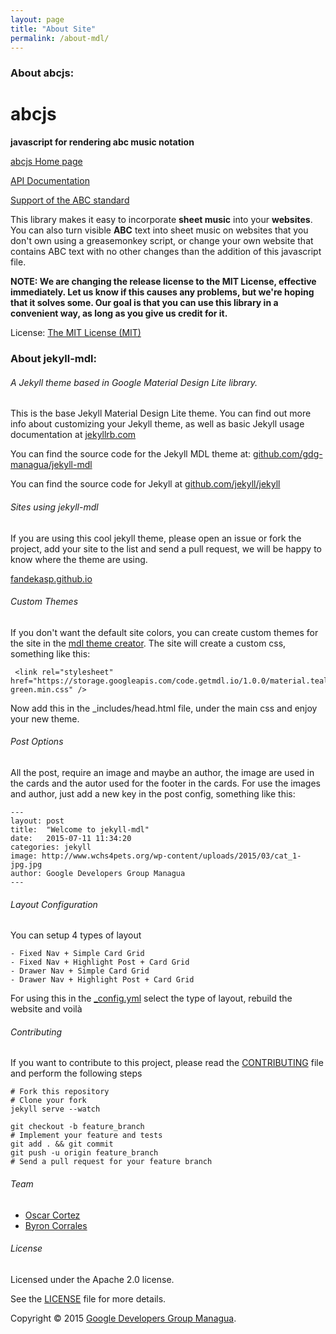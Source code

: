```yaml
---
layout: page
title: "About Site"
permalink: /about-mdl/
---
```

### About abcjs:

# abcjs

**javascript for rendering abc music notation**

[abcjs Home page](http://abcjs.net)

[API Documentation](https://github.com/paulrosen/abcjs/blob/master/api.md)

[Support of the ABC standard](https://github.com/paulrosen/abcjs/blob/master/abc-notation.md)

This library makes it easy to incorporate **sheet music** into your **websites**. You can also turn visible **ABC** text into sheet music on websites that you don't own using a greasemonkey script, or change your own website that contains ABC text with no other changes than the addition of this javascript file.

**NOTE: We are changing the release license to the MIT License, effective immediately. Let us know if this causes any problems, but we're hoping that it solves some. Our goal is that you can use this library in a convenient way, as long as you give us credit for it.**

License: [The MIT License (MIT)](http://opensource.org/licenses/MIT)

### About jekyll-mdl:

###### A Jekyll theme based in Google Material Design Lite library.

This is the base Jekyll Material Design Lite theme. You can find out more info about customizing your Jekyll theme, as well as basic Jekyll usage documentation at [jekyllrb.com](http://jekyllrb.com/)

You can find the source code for the Jekyll MDL theme at: [github.com/gdg-managua/jekyll-mdl](https://github.com/gdg-managua/jekyll-mdl)

You can find the source code for Jekyll at [github.com/jekyll/jekyll](https://github.com/jekyll/jekyll)

###### Sites using jekyll-mdl

If you are using this cool jekyll theme, please open an issue or fork the project, add your site to the list and send a pull request, we will be happy to know where the theme are using.

[fandekasp.github.io](http://fandekasp.github.io/)

###### Custom Themes

If you don't want the default site colors, you can create custom themes for the site in the [mdl theme creator](http://www.getmdl.io/customize/index.html). The site will create a custom css, something like this:

     <link rel="stylesheet" href="https://storage.googleapis.com/code.getmdl.io/1.0.0/material.teal-green.min.css" />

Now add this in the _includes/head.html file, under the main css and enjoy your new theme.

###### Post Options

All the post, require an image and maybe an author, the image are used in the cards and the autor used for the footer in the cards. For use the images and author, just add a new key in the post config, something like this:

    ---
    layout: post
    title:  "Welcome to jekyll-mdl"
    date:   2015-07-11 11:34:20
    categories: jekyll
    image: http://www.wchs4pets.org/wp-content/uploads/2015/03/cat_1-jpg.jpg
    author: Google Developers Group Managua
    ---

###### Layout Configuration
You can setup 4 types of layout

    - Fixed Nav + Simple Card Grid
    - Fixed Nav + Highlight Post + Card Grid
    - Drawer Nav + Simple Card Grid
    - Drawer Nav + Highlight Post + Card Grid

For using this in the [_config.yml](https://github.com/gdg-managua/jekyll-mdl/blob/master/_config.yml) select the type of layout, rebuild the website and voilà

###### Contributing
If you want to contribute to this project, please read the [CONTRIBUTING](https://github.com/gdg-managua/jekyll-mdl/blob/master/CONTRIBUTING.md) file and perform the following steps

    # Fork this repository
    # Clone your fork
    jekyll serve --watch

    git checkout -b feature_branch
    # Implement your feature and tests
    git add . && git commit
    git push -u origin feature_branch
    # Send a pull request for your feature branch

###### Team

* [Oscar Cortez](http://github.com/oscarmcm)
* [Byron Corrales](https://github.com/byroncorrales)

###### License
Licensed under the Apache 2.0 license.

See the [LICENSE](https://github.com/leesavide/leesavide.github.io/blob/master/LICENSE) file for more details.

Copyright © 2015 [Google Developers Group Managua](http://www.gdgmanagua.org).

